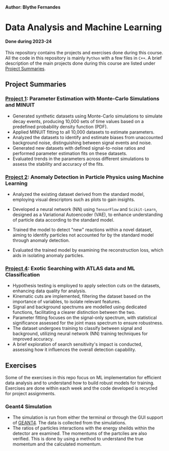 #### Author: Blythe Fernandes

# Data Analysis and Machine Learning

#### Done during 2023-24

This repository contains the projects and exercises done during this course. All the code in this repository is mainly `Python` with a few files in `C++`. A brief description of the main projects done during this course are listed under [Project Summaries](#project-summaries).

## Project Summaries

### [Project 1](https://github.com/RoxieBethyl/DAML/tree/main/Sem%201/Project%201): Parameter Estimation with Monte-Carlo Simulations and MINUIT
- Generated synthetic datasets using Monte-Carlo simulations to simulate decay events, producing 10,000 sets of time values based on a predefined probability density function (PDF).
- Applied MINUIT fitting to all 10,000 datasets to estimate parameters.
- Analyzed the datasets to identify and estimate biases from unaccounted background noise, distinguishing between signal events and noise.
- Generated new datasets with defined signal-to-noise ratios and performed parameter estimation fits on these datasets.
- Evaluated trends in the parameters across different simulations to assess the stability and accuracy of the fits.


### **[Project 2](https://github.com/RoxieBethyl/DAML/tree/main/Sem%202/Project%202): Anomaly Detection in Particle Physics using Machine Learning**
- Analyzed the existing dataset derived from the standard model, employing visual descriptors such as plots to gain insights.

- Developed a neural network (NN) using `TensorFlow` and `Scikit-Learn`, designed as a Variational Autoencoder (VAE), to enhance understanding of particle data according to the standard model.

- Trained the model to detect "new" reactions within a novel dataset, aiming to identify particles not accounted for by the standard model through anomaly detection.

- Evaluated the trained model by examining the reconstruction loss, which aids in isolating anomaly particles.


### **[Project 4](https://github.com/RoxieBethyl/DAML/tree/main/Sem%202/Project4): Exotic Searching with ATLAS data and ML Classification**
- Hypothesis testing is employed to apply selection cuts on the datasets, enhancing data quality for analysis.
- Kinematic cuts are implemented, filtering the dataset based on the importance of variables, to isolate relevant features.
- Signal and background spectrums are modelled using dedicated functions, facilitating a clearer distinction between the two.
- Parameter fitting focuses on the signal-only spectrum, with statistical significance assessed for the joint mass spectrum to ensure robustness.
- The dataset undergoes training to classify between signal and background, utilizing neural network (NN) training techniques for improved accuracy.
- A brief exploration of search sensitivity's impact is conducted, assessing how it influences the overall detection capability.


## Exercises

Some of the exercises in this repo focus on ML implementation for efficient data analysis and to understand how to build robust models for training. Exercises are done within each week and the code developed is recycled for project assignments.

### Geant4 Simulation
- The simulation is run from either the terminal or through the GUI support of [GEANT4](https://geant4.org/download/license). The data is collected from the simulations.
- The ratios of particles interactions with the energy sheilds within the detector are examined. The momentums of the partciles are also verified. This is done by using a method to understand the true momentum and the calculated momentum.